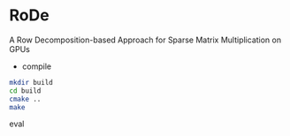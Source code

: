 # RoDe
A Row Decomposition-based Approach for Sparse Matrix Multiplication on GPUs



* compile

```bash
mkdir build
cd build
cmake ..
make
```

eval

